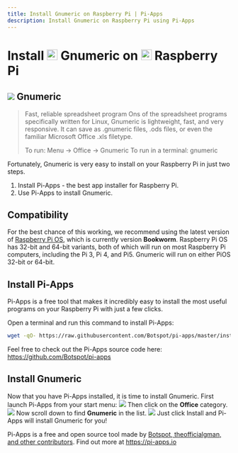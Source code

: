 ```yaml
---
title: Install Gnumeric on Raspberry Pi | Pi-Apps
description: Install Gnumeric on Raspberry Pi using Pi-Apps
---
```

<div class="simple-install-content content">

# Install <img src="/img/app-icons/Gnumeric/icon-64.png" height=24> Gnumeric on <img src=/img/other-icons/raspberrypi-icon.svg height=24> Raspberry Pi

## <img src="/img/app-icons/Gnumeric/icon-64.png"> Gnumeric
> Fast, reliable spreadsheet program
> Ons of the spreadsheet programs specifically written for Linux, Gnumeric is lightweight, fast, and very responsive. It can save as .gnumeric files, .ods files, or even the familiar Microsoft Office .xls filetype.
> 
> To run: Menu -> Office -> Gnumeric
> To run in a terminal: gnumeric

Fortunately, Gnumeric is very easy to install on your Raspberry Pi in just two steps.
1. Install Pi-Apps - the best app installer for Raspberry Pi.
2. Use Pi-Apps to install Gnumeric.
</div>
<div class="simple-install-content content">

## Compatibility
For the best chance of this working, we recommend using the latest version of [Raspberry Pi OS](https://www.raspberrypi.com/software/), which is currently version **Bookworm**.
Raspberry Pi OS has 32-bit and 64-bit variants, both of which will run on most Raspberry Pi computers, including the Pi 3, Pi 4, and Pi5.
Gnumeric will run on either PiOS 32-bit or 64-bit.
</div>
<div class="simple-install-content content">

## Install Pi-Apps

Pi-Apps is a free tool that makes it incredibly easy to install the most useful programs on your Raspberry Pi with just a few clicks.

Open a terminal and run this command to install Pi-Apps:
```bash
wget -qO- https://raw.githubusercontent.com/Botspot/pi-apps/master/install | bash
```
Feel free to check out the Pi-Apps source code here: https://github.com/Botspot/pi-apps
</div>
<div class="simple-install-content content">

## Install Gnumeric

Now that you have Pi-Apps installed, it is time to install Gnumeric.
First launch Pi-Apps from your start menu:
<img src="/img/start-menu.png">
Then click on the <b>Office</b> category.
<img src="/img/category-selections/Office.png">
Now scroll down to find <b>Gnumeric</b> in the list.
<img src="/img/app-icons/Gnumeric/app-selection.png">
Just click Install and Pi-Apps will install Gnumeric for you!
</div>
<div class="simple-install-content content">

Pi-Apps is a free and open source tool made by [Botspot, theofficialgman, and other contributors](/about/#contributors). Find out more at https://pi-apps.io
</div>
